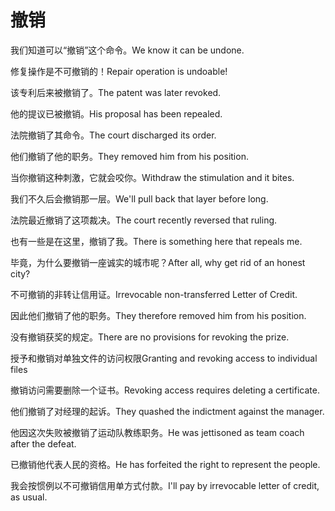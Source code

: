 # 撤销

<p><span class="chinese">我们知道可以“撤销”这个命令。</span><span class="english">We know it can be undone.</span></p>

<p><span class="chinese">修复操作是不可撤销的！</span><span class="english">Repair operation is undoable!</span></p>

<p><span class="chinese">该专利后来被撤销了。</span><span class="english">The patent was later revoked.</span></p>

<p><span class="chinese">他的提议已被撤销。</span><span class="english">His proposal has been repealed.</span></p>

<p><span class="chinese">法院撤销了其命令。</span><span class="english">The court discharged its order.</span></p>

<p><span class="chinese">他们撤销了他的职务。</span><span class="english">They removed him from his position.</span></p>

<p><span class="chinese">当你撤销这种刺激，它就会咬你。</span><span class="english">Withdraw the stimulation and it bites.</span></p>

<p><span class="chinese">我们不久后会撤销那一层。</span><span class="english">We'll pull back that layer before long.</span></p>

<p><span class="chinese">法院最近撤销了这项裁决。</span><span class="english">The court recently reversed that ruling.</span></p>

<p><span class="chinese">也有一些是在这里，撤销了我。</span><span class="english">There is something here that repeals me.</span></p>

<p><span class="chinese">毕竟，为什么要撤销一座诚实的城市呢？</span><span class="english">After all, why get rid of an honest city?</span></p>

<p><span class="chinese">不可撤销的非转让信用证。</span><span class="english">Irrevocable non-transferred Letter of Credit.</span></p>

<p><span class="chinese">因此他们撤销了他的职务。</span><span class="english">They therefore removed him from his position.</span></p>

<p><span class="chinese">没有撤销获奖的规定。</span><span class="english">There are no provisions for revoking the prize.</span></p>

<p><span class="chinese">授予和撤销对单独文件的访问权限</span><span class="english">Granting and revoking access to individual files</span></p>

<p><span class="chinese">撤销访问需要删除一个证书。</span><span class="english">Revoking access requires deleting a certificate.</span></p>

<p><span class="chinese">他们撤销了对经理的起诉。</span><span class="english">They quashed the indictment against the manager.</span></p>

<p><span class="chinese">他因这次失败被撤销了运动队教练职务。</span><span class="english">He was jettisoned as team coach after the defeat.</span></p>

<p><span class="chinese">已撤销他代表人民的资格。</span><span class="english">He has forfeited the right to represent the people.</span></p>

<p><span class="chinese">我会按惯例以不可撤销信用单方式付款。</span><span class="english">I'll pay by irrevocable letter of credit, as usual.</span></p>

